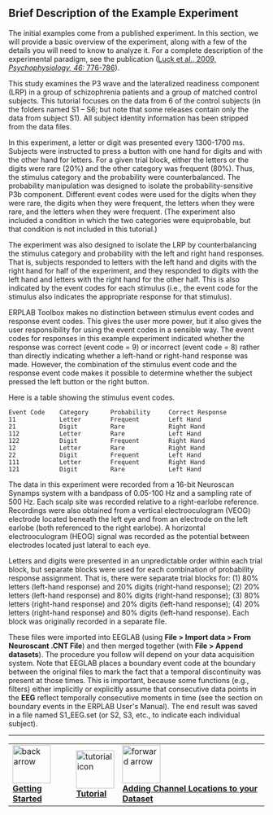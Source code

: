 ## Brief Description of the Example Experiment
The initial examples come from a published experiment.  In this section, we will provide a basic overview of the experiment, along with a few of the details you will need to know to analyze it.  For a complete description of the experimental paradigm, see the publication ([Luck et al., 2009, _Psychophysiology, 46:_ 776-786](http://mindbrain.ucdavis.edu/people/sjluck/pdfs/Luck%202009%20Psychophys%20Schizophrenia%20P3-LRP.pdf)).

This study examines the P3 wave and the lateralized readiness component (LRP) in a group of schizophrenia patients and a group of matched control subjects.  This tutorial focuses on the data from 6 of the control subjects (in the folders named S1 – S6; but note that some releases contain only the data from subject S1).  All subject identity information has been stripped from the data files.

In this experiment, a letter or digit was presented every 1300-1700 ms. Subjects were instructed to press a button with one hand for digits and with the other hand for letters.  For a given trial block, either the letters or the digits were rare (20%) and the other category was frequent (80%).  Thus, the stimulus category and the probability were counterbalanced.  The probability manipulation was designed to isolate the probability-sensitive P3b component. Different event codes were used for the digits when they were rare, the digits when they were frequent, the letters when they were rare, and the letters when they were frequent. (The experiment also included a condition in which the two categories were equiprobable, but that condition is not included in this tutorial.)

The experiment was also designed to isolate the LRP by counterbalancing the stimulus category and probability with the left and right hand responses.  That is, subjects responded to letters with the left hand and digits with the right hand for half of the experiment, and they responded to digits with the left hand and letters with the right hand for the other half.  This is also indicated by the event codes for each stimulus (i.e., the event code for the stimulus also indicates the appropriate response for that stimulus).

ERPLAB Toolbox makes no distinction between stimulus event codes and response event codes.  This gives the user more power, but it also gives the user responsibility for using the event codes in a sensible way. The event codes for responses in this example experiment indicated whether the response was correct (event code = 9) or incorrect (event code = 8) rather than directly indicating whether a left-hand or right-hand response was made.  However, the combination of the stimulus event code and the response event code makes it possible to determine whether the subject pressed the left button or the right button.

Here is a table showing the stimulus event codes.

    Event Code	  Category      Probability     Correct Response
    11	          Letter        Frequent        Left Hand
    21	          Digit         Rare            Right Hand
    112	          Letter        Rare            Left Hand
    122	          Digit         Frequent        Right Hand
    12	          Letter        Rare            Right Hand
    22	          Digit         Frequent        Left Hand
    111	          Letter        Frequent        Right Hand
    121	          Digit         Rare            Left Hand
 

The data in this experiment were recorded from a 16-bit Neuroscan Synamps system with a bandpass of 0.05-100 Hz and a sampling rate of 500 Hz.  Each scalp site was recorded relative to a right-earlobe reference.  Recordings were also obtained from a vertical electrooculogram (VEOG) electrode located beneath the left eye and from an electrode on the left earlobe (both referenced to the right earlobe).  A horizontal electrooculogram (HEOG) signal was recorded as the potential between electrodes located just lateral to each eye.

Letters and digits were presented in an unpredictable order within each trial block, but separate blocks were used for each combination of probability response assignment.  That is, there were separate trial blocks for: (1) 80% letters (left-hand response) and 20% digits (right-hand response); (2) 20% letters (left-hand response) and 80% digits (right-hand response); (3) 80% letters (right-hand response) and 20% digits (left-hand response); (4) 20% letters (right-hand response) and 80% digits (left-hand response).  Each block was originally recorded in a separate file. 

These files were imported into EEGLAB (using **File > Import data > From Neuroscant .CNT File**) and then merged together (with **File > Append datasets**).  The procedure you follow will depend on your data acquisition system.  Note that EEGLAB places a boundary event code at the boundary between the original files to mark the fact that a temporal discontinuity was present at those times.  This is important, because some functions (e.g., filters) either implicitly or explicitly assume that consecutive data points in the **EEG** reflect temporally consecutive moments in time (see the section on boundary events in the ERPLAB User's Manual).  The end result was saved in a file named S1_EEG.set (or S2, S3, etc., to indicate each individual subject).

----
<table style="width:100%">
  <tr>
    <td><a href="./Getting-Started:-Tutorial"> <img src="https://github.com/lucklab/erplab/wiki/images/ionicicons/ios7-arrow-back.png" alt="back arrow" height="75"><br> <b> Getting Started </a></td>
    <td><a href="./Tutorial"> <img src="https://github.com/lucklab/erplab/wiki/images/ionicicons/ios7-copy.png" alt="tutorial icon" height="75"><br> <b> Tutorial</a></td>
    <td><a href="./Adding-Channel-Locations-to-your-Dataset"> <img src="https://github.com/lucklab/erplab/wiki/images/ionicicons/ios7-arrow-forward.png" alt="forward arrow" height="75"><br> <b> Adding Channel Locations to your Dataset  </a></td>
  </tr>
</table>
